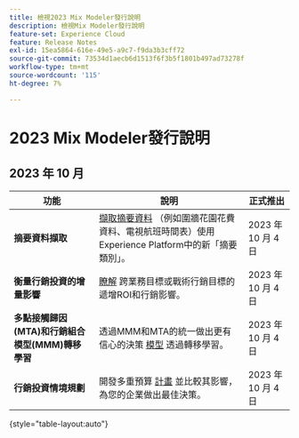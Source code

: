 ```yaml
---
title: 檢視2023 Mix Modeler發行說明
description: 檢視Mix Modeler發行說明
feature-set: Experience Cloud
feature: Release Notes
exl-id: 15ea5864-616e-49e5-a9c7-f9da3b3cff72
source-git-commit: 73534d1aecb6d1513f6f3b5f1801b497ad73278f
workflow-type: tm+mt
source-wordcount: '115'
ht-degree: 7%

---
```


# 2023 Mix Modeler發行說明

## 2023 年 10 月

| 功能 | 說明 | 正式推出 |
|---|---|---|
| **摘要資料擷取** | [擷取摘要資料](../ingest-data/overview.md) （例如圍牆花園花費資料、電視航班時間表）使用Experience Platform中的新「摘要類別」。 | 2023 年 10 月 4 日 |
| **衡量行銷投資的增量影響** | [瞭解](../dashboard/overview.md) 跨業務目標或戰術行銷目標的遞增ROI和行銷影響。 | 2023 年 10 月 4 日 |
| **多點接觸歸因(MTA)和行銷組合模型(MMM)轉移學習** | 透過MMM和MTA的統一做出更有信心的決策 [模型](../models/overview.md) 透過轉移學習。 | 2023 年 10 月 4 日 |
| **行銷投資情境規劃** | 開發多重預算 [計畫](../plans/overview.md) 並比較其影響，為您的企業做出最佳決策。 | 2023 年 10 月 4 日 |

{style="table-layout:auto"}

